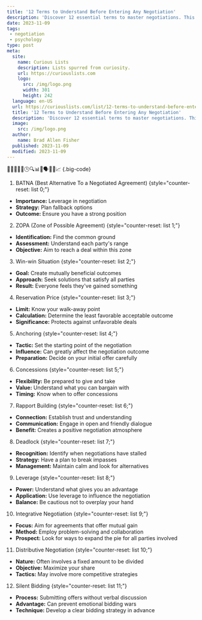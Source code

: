 ```yaml
---
title: '12 Terms to Understand Before Entering Any Negotiation'
description: 'Discover 12 essential terms to master negotiations. This guide equips curious minds with the knowledge to thrive in any bargaining situation.'
date: 2023-11-09
tags:
 - negotiation
 - psychology
type: post
meta:
  site:
    name: Curious Lists
    description: Lists spurred from curiosity.
    url: https://curiouslists.com
    logo:
      src: /img/logo.png
      width: 301
      height: 242
  language: en-US
  url: https://curiouslists.com/list/12-terms-to-understand-before-entering-any-negotiation
  title: '12 Terms to Understand Before Entering Any Negotiation'
  description: 'Discover 12 essential terms to master negotiations. This guide equips curious minds with the knowledge to thrive in any bargaining situation.'
  image:
    src: /img/logo.png
  author:
    name: Brad Allen Fisher
  published: 2023-11-09
  modified: 2023-11-09
---
```



🤝📝💼👥🔄🕒🔍📊💬🗣️🤔📅📈 {.big-code}

1. BATNA (Best Alternative To a Negotiated Agreement) {style="counter-reset: list 0;"}
  - **Importance:** Leverage in negotiation
  - **Strategy:** Plan fallback options
  - **Outcome:** Ensure you have a strong position

2. ZOPA (Zone of Possible Agreement) {style="counter-reset: list 1;"}
  - **Identification:** Find the common ground
  - **Assessment:** Understand each party's range
  - **Objective:** Aim to reach a deal within this zone

3. Win-win Situation {style="counter-reset: list 2;"}
  - **Goal:** Create mutually beneficial outcomes
  - **Approach:** Seek solutions that satisfy all parties
  - **Result:** Everyone feels they've gained something

4. Reservation Price {style="counter-reset: list 3;"}
  - **Limit:** Know your walk-away point
  - **Calculation:** Determine the least favorable acceptable outcome
  - **Significance:** Protects against unfavorable deals

5. Anchoring {style="counter-reset: list 4;"}
  - **Tactic:** Set the starting point of the negotiation
  - **Influence:** Can greatly affect the negotiation outcome
  - **Preparation:** Decide on your initial offer carefully

6. Concessions {style="counter-reset: list 5;"}
  - **Flexibility:** Be prepared to give and take
  - **Value:** Understand what you can bargain with
  - **Timing:** Know when to offer concessions

7. Rapport Building {style="counter-reset: list 6;"}
  - **Connection:** Establish trust and understanding
  - **Communication:** Engage in open and friendly dialogue
  - **Benefit:** Creates a positive negotiation atmosphere

8. Deadlock {style="counter-reset: list 7;"}
  - **Recognition:** Identify when negotiations have stalled
  - **Strategy:** Have a plan to break impasses
  - **Management:** Maintain calm and look for alternatives

9. Leverage {style="counter-reset: list 8;"}
  - **Power:** Understand what gives you an advantage
  - **Application:** Use leverage to influence the negotiation
  - **Balance:** Be cautious not to overplay your hand

10. Integrative Negotiation {style="counter-reset: list 9;"}
  - **Focus:** Aim for agreements that offer mutual gain
  - **Method:** Employ problem-solving and collaboration
  - **Prospect:** Look for ways to expand the pie for all parties involved

11. Distributive Negotiation {style="counter-reset: list 10;"}
  - **Nature:** Often involves a fixed amount to be divided
  - **Objective:** Maximize your share
  - **Tactics:** May involve more competitive strategies

12. Silent Bidding {style="counter-reset: list 11;"}
  - **Process:** Submitting offers without verbal discussion
  - **Advantage:** Can prevent emotional bidding wars
  - **Technique:** Develop a clear bidding strategy in advance